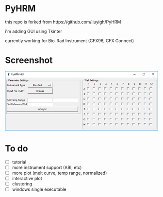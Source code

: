 # PyHRM
this repo is forked from https://github.com/liuyigh/PyHRM

i'm adding GUI using Tkinter

currently working for Bio-Rad Instrument (CFX96, CFX Connect)

# Screenshot
![Alt text](./img/preview.PNG?raw=true "Title")

# To do
- [ ] tutorial
- [ ] more instrument support (ABI, etc)
- [ ] more plot (melt curve, temp range, normalized)
- [ ] interactive plot
- [ ] clustering
- [ ] windows single executable 